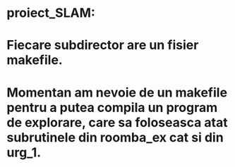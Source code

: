 # proiect_SLAM:
# Fiecare subdirector are un fisier makefile.
#   Momentan am nevoie de un makefile pentru a putea compila un program de explorare, care sa foloseasca atat subrutinele din roomba_ex cat si din urg_1.
